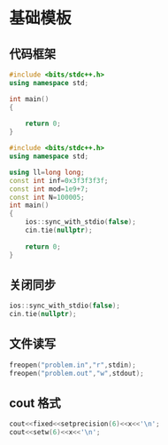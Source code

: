 # 基础模板

## 代码框架

```cpp
#include <bits/stdc++.h>
using namespace std;

int main()
{
	
	return 0;
}
```

```cpp
#include <bits/stdc++.h>
using namespace std;

using ll=long long;
const int inf=0x3f3f3f3f;
const int mod=1e9+7;
const int N=100005;
int main()
{
	ios::sync_with_stdio(false);
	cin.tie(nullptr);
	
	return 0;
}
```

## 关闭同步

```cpp
ios::sync_with_stdio(false);
cin.tie(nullptr);
```

## 文件读写

```cpp
freopen("problem.in","r",stdin);
freopen("problem.out","w",stdout);
```

## cout 格式

```cpp
cout<<fixed<<setprecision(6)<<x<<'\n';
cout<<setw(6)<<x<<'\n';
```
